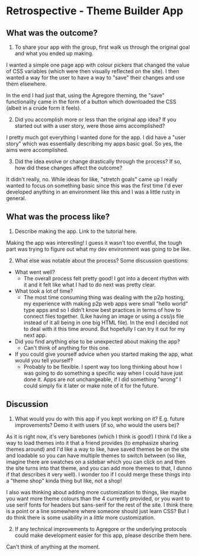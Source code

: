 # Retrospective - Theme Builder App

## What was the outcome?

1. To share your app with the group, first walk us through the original goal and what you ended up making.

I wanted a simple one page app with colour pickers that changed the value of CSS variables (which were then visually reflected on the site). I then wanted a way for the user to have a way to "save" their changes and use them elsewhere.

In the end I had just that, using the Agregore theming, the "save" functionality came in the form of a button which downloaded the CSS (albeit in a crude form it feels).

2. Did you accomplish more or less than the original app idea? If you started out with a user story, were those aims accomplished?

I pretty much got everything I wanted done for the app. I did have a "user story" which was essentially describing my apps basic goal. So yes, the aims were accomplished.

3. Did the idea evolve or change drastically through the process? If so, how did these changes affect the outcome?

It didn't really, no. While ideas for like, "stretch goals" came up I really wanted to focus on something basic since this was the first time I'd ever developed anything in an environment like this and I was a little rusty in general.

## What was the process like?

1. Describe making the app. Link to the tutorial here.

Making the app was interesting! I guess it wasn't too eventful, the tough part was trying to figure out what my dev environment was going to be like.

2. What else was notable about the process? Some discussion questions:

- What went well?
  - The overall process felt pretty good! I got into a decent rhythm with it and it felt like what I had to do next was pretty clear.
- What took a lot of time?
  - The most time consuming thing was dealing with the p2p hosting, my experience with making p2p web apps were small "hello world" type apps and so I didn't know best practices in terms of how to connect files together. (Like having an image or using a css/js file instead of it all being in one big HTML file). In the end I decided not to deal with it this time around. But hopefully I can try it out for my next app.
- Did you find anything else to be unexpected about making the app?
  - Can't think of anything for this one.
- If you could give yourself advice when you started making the app, what would you tell yourself?
  - Probably to be flexible. I spent way too long thinking about how I was going to do something a specific way when I could have just done it. Apps are not unchangeable, if I did something "wrong" I could simply fix it later or make note of it for the future.

## Discussion

1. What would you do with this app if you kept working on it? E.g. future improvements? Demo it with users (if so, who would the users be)?

As it is right now, it's very barebones (which I think is good!) I think I'd like a way to load themes into it that a friend provides (to emphasize sharing themes around) and I'd like a way to like, have saved themes be on the site and loadable so you can have multiple themes to switch between (so like, imagine there are swatches on a sidebar which you can click on and then the site turns into that theme, and you can add more themes to that, I dunno if that describes it very well). I wonder too if I could merge these things into a "theme shop" kinda thing but like, not a shop!

I also was thinking about adding more customization to things, like maybe you want more theme colours than the 4 currently provided, or you want to use serif fonts for headers but sans-serif for the rest of the site. I think there is a point or a line somewhere where someone should just learn CSS? But I do think there is some usability in a *little* more customization.

2. If any technical improvements to Agregore or the underlying protocols could make development easier for this app, please describe them here.

Can't think of anything at the moment.